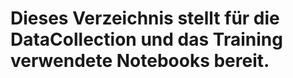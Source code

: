 
# Dieses Verzeichnis stellt für die DataCollection und das Training verwendete Notebooks bereit.

  
